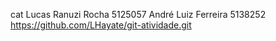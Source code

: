 cat Lucas Ranuzi Rocha 5125057 André Luiz Ferreira 5138252 https://github.com/LHayate/git-atividade.git
